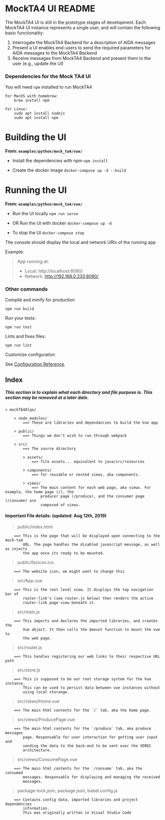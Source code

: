 # MockTA4 UI README

The MockTA4 UI is still in the prototype stages of development.
Each MockTA4 UI instance represents a single user, and will contain the following basic functionality:

1. Interrogate the MockTA4 Backend for a description of AIDA messages
2. Present a UI enables end-users to send the required parameters for AIDA messages to the MockTA4 Backend
3. Receive messages from MockTA4 Backend and present them to the user (e.g., update the UI)

### Dependencies for the Mock TA4 UI

You will need `npm` installed to run MockTA4

    For MacOS with homebrew:
        brew install npm

    For Linux:
        sudo apt install nodejs
        sudo apt install npm

# Building the UI

**From: `examples/python/mock_ta4/vue/`**

- Install the dependencies with npm
  `npm install`

- Create the docker image
  `docker-compose up -d --build`

# Running the UI

**From: `examples/python/mock_ta4/vue/`**

- Run the UI locally
  `npm run serve`

- OR Run the UI with docker
  `docker-compose up -d`
- To stop the UI
  `docker-compose stop`

The console should display the local and network URIs of the running app

Example:

> App running at:
>
> - Local: http://localhost:8080/
> - Network: http://192.168.0.233:8080/

### Other commands

Compile and minify for production

```
npm run build
```

Run your tests:

```
npm run test
```

Lints and fixes files:

```
npm run lint
```

Customize configuration

See [Configuration Reference](https://cli.vuejs.org/config/).

## Index

##### This section is to explain what each directory and file purpose is. This section may be removed at a later date.

    > mockTA4Algo/

        > node_modules/
            ==> These are libraries and dependancies to build the Vue app

        > public/
            ==> Things we don't wish to run through webpack

        > src/
            ==> The source directory

            > assets/
                ==> file assets... equivalent to java/src/resources

            > components/
                ==> for reusable or nested views, aka components.

            > views/
                ==> The main content for each web page, aka views. For example, the home page (/), the
                    producer page (/produce), and the consumer page (/consume) are
                    composed of views.

#### Important File details: (updated: Aug 12th, 2019)

> public/index.html

        ==> This is the page that will be displayed upon connecting to the mock-ta4
            URL. The page handles the disabled javascript message, as well as injects
            the app once its ready to be mounted.

> public/favicon.ico

        ==> The website icon, we might want to change this

> src/App.vue

        ==> This is the root level view. It displays the top navigation bar of
            router-link's (see router.js below) then renders the active
            router-link page view beneath it.

> src/main.js

        ==> This imports and declares the imported libraries, and creates the
            Vue object. It then calls the $mount function to mount the vue to
            the web page.

> src/router.js

        ==> This handles registering our web links to their respective URL path

> src/store.js

        ==> This is supposed to be our root storage system for the Vue instance.
            This can be used to persist data between vue instances without
            using local storange.

> src/views/Home.vue

        ==> The main html contents for the `/` tab, aka the home page.

> src/views/ProducePage.vue

        ==> The main html contents for the `/produce` tab, aka produce messages
            page. Responsable for user interaction for getting user input and
            sending the data to the back-end to be sent over the VERDI
            architecture.

> src/views/ConsumePage.vue

        ==> The main html contents for the `/consume` tab, aka the consumed
            messages. Responsable for displaying and managing the received
            messages.

> package-lock.json, package.json, babel.config.js

        ==> Contains config data, imported libraries and project dependencies
            information.
            This was originally written in Visual Studio Code
